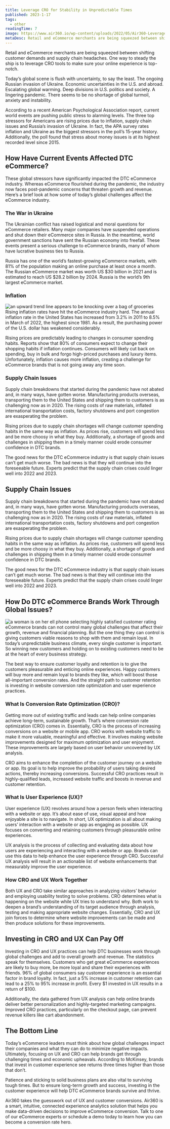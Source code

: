 ```yaml
---
title: Leverage CRO for Stability in Unpredictable Times
published: 2023-1-17
tags: 
  - other
readingTime: 7
image: https://www.air360.io/wp-content/uploads/2022/05/Air360-Leverage-CRO-e1661920168596-1024x543.jpeg
metaDesc: Retail and eCommerce merchants are being squeezed between shifting customer demands and supply chain headaches. One way to steady the ship is to leverage CRO tools to make sure your online experience is top-notch.
---
```


Retail and eCommerce merchants are being squeezed between shifting customer demands and supply chain headaches. One way to steady the ship is to leverage CRO tools to make sure your online experience is top-notch.

Today’s global scene is flush with uncertainty, to say the least. The ongoing Russian invasion of Ukraine. Economic uncertainties in the U.S. and abroad. Escalating global warming. Deep divisions in U.S. politics and society. A lingering pandemic. There seems to be no shortage of global turmoil, anxiety and instability.

According to a recent American Psychological Association report, current world events are pushing public stress to alarming levels. The three top stressors for Americans are rising prices due to inflation, supply chain issues and Russia’s invasion of Ukraine. In fact, the APA survey rates inflation and Ukraine as the biggest stressors in the poll’s 15-year history. Additionally, the poll found that stress about money issues is at its highest recorded level since 2015.

## How Have Current Events Affected DTC eCommerce?
These global stressors have significantly impacted the DTC eCommerce industry. Whereas eCommerce flourished during the pandemic, the industry now faces post-pandemic concerns that threaten growth and revenue. Here’s a brief look at how some of today’s global challenges affect the eCommerce industry.

### The War in Ukraine
The Ukrainian conflict has raised logistical and moral questions for eCommerce retailers. Many major companies have suspended operations and shut down their eCommerce sites in Russia. In the meantime, world government sanctions have sent the Russian economy into freefall. These events present a serious challenge to eCommerce brands, many of whom have lucrative business ties to Russia.

Russia has one of the world’s fastest-growing eCommerce markets, with 81% of the population making an online purchase at least once a month. The Russian eCommerce market was worth US $30 billion in 2021 and is estimated to reach US $28.2 billion by 2024. Russia is the world’s 9th largest eCommerce market.

### Inflation
![an upward trend line appears to be knocking over a bag of groceries](https://www.air360.io/wp-content/uploads/2022/05/leverate-cro-for-predictability-in-uncertain-times-1.webp)
Rising inflation rates have hit the eCommerce industry hard. The annual inflation rate in the United States has increased from 3.2% in 2011 to 8.5% in March of 2022, the highest since 1981. As a result, the purchasing power of the U.S. dollar has weakened considerably. 

Rising prices are predictably leading to changes in consumer spending habits. Reports show that 80% of consumers expect to change their shopping habits if inflation continues. Consumers will likely cut back on spending, buy in bulk and forgo high-priced purchases and luxury items. Unfortunately, inflation causes more inflation, creating a challenge for eCommerce brands that is not going away any time soon.

### Supply Chain Issues
Supply chain breakdowns that started during the pandemic have not abated and, in many ways, have gotten worse. Manufacturing products overseas, transporting them to the United States and shipping them to customers is as challenging now as in 2020. The rising costs of raw materials, inflated international transportation costs, factory shutdowns and port congestion are exasperating the problem. 

Rising prices due to supply chain shortages will change customer spending habits in the same way as inflation. As prices rise, customers will spend less and be more choosy in what they buy. Additionally, a shortage of goods and challenges in shipping them in a timely manner could erode consumer confidence in DTC brands. 

The good news for the DTC eCommerce industry is that supply chain issues can’t get much worse. The bad news is that they will continue into the foreseeable future. Experts predict that the supply chain crises could linger well into 2022 and 2023.

## Supply Chain Issues
Supply chain breakdowns that started during the pandemic have not abated and, in many ways, have gotten worse. Manufacturing products overseas, transporting them to the United States and shipping them to customers is as challenging now as in 2020. The rising costs of raw materials, inflated international transportation costs, factory shutdowns and port congestion are exasperating the problem. 

Rising prices due to supply chain shortages will change customer spending habits in the same way as inflation. As prices rise, customers will spend less and be more choosy in what they buy. Additionally, a shortage of goods and challenges in shipping them in a timely manner could erode consumer confidence in DTC brands. 

The good news for the DTC eCommerce industry is that supply chain issues can’t get much worse. The bad news is that they will continue into the foreseeable future. Experts predict that the supply chain crises could linger well into 2022 and 2023.
## How Do DTC eCommerce Brands Work Through Global Issues?
![a woman is on her ell phone selecting highly satisfied customer rating](https://air360.io/wp-content/uploads/2022/05/leverage-cro-for-stability-in-unpredictable-times-2.webp)
eCommerce brands can not control many global challenges that affect their growth, revenue and financial planning. But the one thing they can control is giving customers viable reasons to shop with them and remain loyal. In today’s unpredictable business climate, every single customer is important. So winning new customers and holding on to existing customers need to be at the heart of every business strategy. 

The best way to ensure customer loyalty and retention is to give the customers pleasurable and enticing online experiences. Happy customers will buy more and remain loyal to brands they like, which will boost those all-important conversion rates. And the straight path to customer retention is investing in website conversion rate optimization and user experience practices.
### What Is Conversion Rate Optimization (CRO)?
Getting more out of existing traffic and leads can help online companies achieve long-term, sustainable growth. That’s where conversion rate optimization (CRO) comes in. Essentially, CRO is the process of increasing conversions on a website or mobile app. CRO works with website traffic to make it more valuable, meaningful and effective. It involves making website improvements designed for maximum optimization and user enjoyment. These improvements are largely based on user behavior uncovered by UX analysis.

CRO aims to enhance the completion of the customer journey on a website or app. Its goal is to help improve the probability of users taking desired actions, thereby increasing conversions. Successful CRO practices result in highly-qualified leads, increased website traffic and boosts in revenue and customer retention.

### What Is User Experience (UX)?
User experience (UX) revolves around how a person feels when interacting with a website or app. It’s about ease of use, visual appeal and how enjoyable a site is to navigate. In short, UX optimization is all about making users’ interaction with a website or app as engaging as possible. UX focuses on converting and retaining customers through pleasurable online experiences. 

UX analysis is the process of collecting and evaluating data about how users are experiencing and interacting with a website or app. Brands can use this data to help enhance the user experience through CRO. Successful UX analysis will result in an actionable list of website enhancements that measurably improve the user experience.

### How CRO and UX Work Together
Both UX and CRO take similar approaches in analyzing visitors’ behavior and employing usability testing to solve problems. CRO determines what is happening on the website while UX tries to understand why. Both work to deepen a brand’s understanding of its target audience through analysis, testing and making appropriate website changes. Essentially, CRO and UX join forces to determine where website improvements can be made and then produce solutions for these improvements.

## Investing in CRO and UX Can Pay Off
Investing in CRO and UX practices can help DTC businesses work through global challenges and add to overall growth and revenue. The statistics speak for themselves. Customers who get great eCommerce experiences are likely to buy more, be more loyal and share their experiences with friends. 96% of global consumers say customer experience is an essential factor in brand loyalty. In fact, just a 5% increase in customer retention can lead to a 25% to 95% increase in profit. Every $1 invested in UX results in a return of $100.

Additionally, the data gathered from UX analysis can help online brands deliver better personalization and highly-targeted marketing campaigns. Improved CRO practices, particularly on the checkout page, can prevent revenue killers like cart abandonment.

## The Bottom Line
Today’s eCommerce leaders must think about how global challenges impact their companies and what they can do to minimize negative impacts. Ultimately, focusing on UX and CRO can help brands get through challenging times and economic upheavals. According to McKinsey, brands that invest in customer experience see returns three times higher than those that don’t.

Patience and sticking to solid business plans are also vital to surviving tough times. But to ensure long-term growth and success, investing in the customer experience will help DTC eCommerce brands survive and thrive.

Air360 takes the guesswork out of UX and customer conversions. Air360 is a smart, intuitive, connected experience analytics solution that helps you make data-driven decisions to improve eCommerce conversion. Talk to one of our eCommerce experts or schedule a demo today to learn how you can become a conversion rate hero.